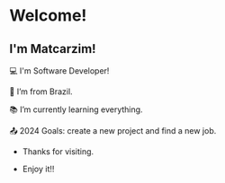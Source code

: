 # Welcome!

 

## I'm Matcarzim!

 

:computer: I'm Software Developer!

:house_with_garden: I’m from Brazil.

:books: I’m currently learning everything.

:outbox_tray: 2024 Goals: create a new project and find a new job.

- Thanks for visiting.

- Enjoy it!!
